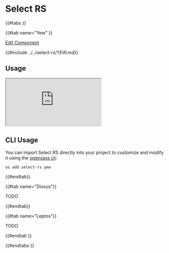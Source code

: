 # Select RS

{{#tabs }}

{{#tab name="Yew" }}

<a 
  href="https://github.com/opensass/select-rs"
  class="mdbook-button"
  target="_blank"
  rel="noopener noreferrer"
  title="Edit this component on GitHub"
  role="button"
  aria-label="Edit Component on GitHub">Edit Component
</a>

{{#include ../../select-rs/YEW.md}}

## Usage

<iframe
  src="https://select-rs.netlify.app"
  title="Select RS Yew Examples"
  loading="lazy"
  allowfullscreen
  aria-label="Live Yew example using Select RS"
>
</iframe>

## CLI Usage

You can import Select RS directly into your project to customize and modify it using the [opensass cli](https://github.com/opensass/cli):

```sh
os add select-rs yew
```

{{#endtab}}

{{#tab name="Dioxus"}}

TODO

{{#endtab}}

{{#tab name="Leptos"}}

TODO

{{#endtab }}

{{#endtabs }}
